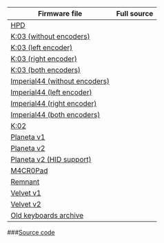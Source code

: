 | Firmware file           | Full source |
| --------------| ----------- |
|[HPD][01]
|[K:03 (without encoders)][02]
|[K:03 (left encoder)][03]
|[K:03 (right encoder)][04]
|[K:03 (both encoders)][05]
|[Imperial44 (without encoders)][06]
|[Imperial44 (left encoder)][07]
|[Imperial44 (right encoder)][08]
|[Imperial44 (both encoders)][09]
|[K:02][010]
|[Planeta v1][011]
|[Planeta v2][012]
|[Planeta v2 (HID support)][013]
|[M4CR0Pad][014]
|[Remnant][015]
|[Velvet v1][016]
|[Velvet v2][017]
|[Old keyboards archive][018]

###[Source code](https://github.com/ergohaven/vial-qmk/tree/vial/keyboards/ergohaven)

[01]: https://github.com/ergohaven/vial-qmk/releases/download/3.2/3.2_hpd_v1.uf2                          
[02]: https://github.com/ergohaven/vial-qmk/releases/download/3.2/3.2_k03_no-enc.uf2          
[03]: https://github.com/ergohaven/vial-qmk/releases/download/3.2/3.2_k03_enc-left.uf2       
[04]: https://github.com/ergohaven/vial-qmk/releases/download/3.2/3.2_k03_enc-right.uf2     
[05]: https://github.com/ergohaven/vial-qmk/releases/download/3.2/3.2_k03_enc-left-right.uf2
[06]: https://github.com/ergohaven/vial-qmk/releases/download/3.2/3.2_imperial44_no-enc.uf2    
[07]: https://github.com/ergohaven/vial-qmk/releases/download/3.2/3.2_imperial44_enc-left.uf2  
[08]: https://github.com/ergohaven/vial-qmk/releases/download/3.2/3.2_imperial44_enc-right.uf2
[09]: https://github.com/ergohaven/vial-qmk/releases/download/3.2/3.2_imperial44_enc-left-right.uf2
[010]: https://github.com/ergohaven/vial-qmk/releases/download/3.2/3.2_k02_v1.uf2
[011]: https://github.com/ergohaven/vial-qmk/releases/download/3.2/3.2_planeta_v1.uf2
[012]: https://github.com/ergohaven/vial-qmk/releases/download/3.2/3.2_planeta_v2.uf2
[013]: https://github.com/ergohaven/vial-qmk/releases/download/3.2/3.2_planeta_hid.uf2
[014]: https://github.com/ergohaven/vial-qmk/releases/download/3.2/3.2_macropad_v1.uf2
[015]: https://github.com/ergohaven/vial-qmk/releases/download/3.2/3.2_remnant_v1.uf2
[016]: https://github.com/ergohaven/vial-qmk/releases/download/3.2/3.2_velvet_v1.uf2
[017]: https://github.com/ergohaven/vial-qmk/releases/download/3.2/3.2_velvet_v2.uf2
[018]: https://github.com/ergohaven/keymap_hub/tree/main/archive
